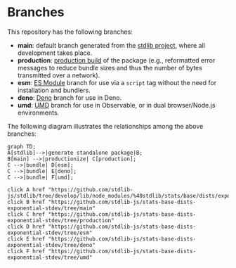 <!--

@license Apache-2.0

Copyright (c) 2022 The Stdlib Authors.

Licensed under the Apache License, Version 2.0 (the "License");
you may not use this file except in compliance with the License.
You may obtain a copy of the License at

    http://www.apache.org/licenses/LICENSE-2.0

Unless required by applicable law or agreed to in writing, software
distributed under the License is distributed on an "AS IS" BASIS,
WITHOUT WARRANTIES OR CONDITIONS OF ANY KIND, either express or implied.
See the License for the specific language governing permissions and
limitations under the License.

-->

# Branches

This repository has the following branches:

-   **main**: default branch generated from the [stdlib project][stdlib-url], where all development takes place.
-   **production**: [production build][production-url] of the package (e.g., reformatted error messages to reduce bundle sizes and thus the number of bytes transmitted over a network).
-   **esm**: [ES Module][esm-url] branch for use via a `script` tag without the need for installation and bundlers.
-   **deno**: [Deno][deno-url] branch for use in Deno.
-   **umd**: [UMD][umd-url] branch for use in Observable, or in dual browser/Node.js environments.

The following diagram illustrates the relationships among the above branches:

```mermaid
graph TD;
A[stdlib]-->|generate standalone package|B;
B[main] -->|productionize| C[production];
C -->|bundle| D[esm];
C -->|bundle| E[deno];
C -->|bundle| F[umd];

click A href "https://github.com/stdlib-js/stdlib/tree/develop/lib/node_modules/%40stdlib/stats/base/dists/exponential/stdev"
click B href "https://github.com/stdlib-js/stats-base-dists-exponential-stdev/tree/main"
click C href "https://github.com/stdlib-js/stats-base-dists-exponential-stdev/tree/production"
click D href "https://github.com/stdlib-js/stats-base-dists-exponential-stdev/tree/esm"
click E href "https://github.com/stdlib-js/stats-base-dists-exponential-stdev/tree/deno"
click F href "https://github.com/stdlib-js/stats-base-dists-exponential-stdev/tree/umd"
```

[stdlib-url]: https://github.com/stdlib-js/stdlib/tree/develop/lib/node_modules/%40stdlib/stats/base/dists/exponential/stdev
[production-url]: https://github.com/stdlib-js/stats-base-dists-exponential-stdev/tree/production
[deno-url]: https://github.com/stdlib-js/stats-base-dists-exponential-stdev/tree/deno
[umd-url]: https://github.com/stdlib-js/stats-base-dists-exponential-stdev/tree/umd
[esm-url]: https://github.com/stdlib-js/stats-base-dists-exponential-stdev/tree/esm